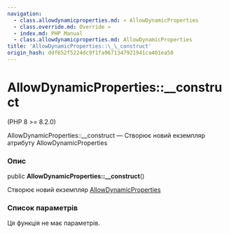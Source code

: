 ```yaml
---
navigation:
  - class.allowdynamicproperties.md: « AllowDynamicProperties
  - class.override.md: Override »
  - index.md: PHP Manual
  - class.allowdynamicproperties.md: AllowDynamicProperties
title: 'AllowDynamicProperties::\_\_construct'
origin_hash: ddf652f5224dc9f1fa9671347921941ca401ea50
---
```

# AllowDynamicProperties::\_\_construct

(PHP 8 >= 8.2.0)

AllowDynamicProperties::\_\_construct — Створює новий екземпляр атрибуту AllowDynamicProperties

### Опис

public **AllowDynamicProperties::\_\_construct**()

Створює новий екземпляр [AllowDynamicProperties](class.allowdynamicproperties.md)

### Список параметрів

Ця функція не має параметрів.
